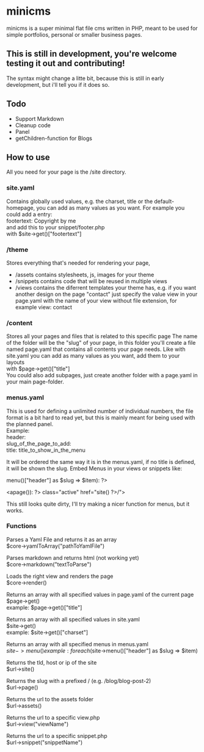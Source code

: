 # minicms
minicms is a super minimal flat file cms written in PHP,
meant to be used for simple portfolios, personal or smaller business pages.

## This is still in development, you're welcome testing it out and contributing!
The syntax might change a litte bit, because this is still in early development,
but i'll tell you if it does so.

## Todo
- Support Markdown
- Cleanup code
- Panel
- getChildren-function for Blogs

## How to use
All you need for your page is the /site directory.

### site.yaml
Contains globally used values, e.g. the charset, title or the default-homepage,
you can add as many values as you want. For example you could add a entry:  
footertext: Copyright by me  
and add this to your snippet/footer.php  
with $site->get()["footertext"]

### /theme
Stores everything that's needed for rendering your page,
- /assets contains stylesheets, js, images for your theme
- /snippets contains code that will be reused in multiple views
- /views contains the diferrent templates your theme has, e.g. if you want another design on the page "contact" just specify the value view in your page.yaml with the name of your view without file extension, for example view: contact

### /content
Stores all your pages and files that is related to this specific page
The name of the folder will be the "slug" of your page, in this folder
you'll create a file named page.yaml that contains all contents your page needs.
Like with site.yaml you can add as many values as you want, add them to your layouts  
with $page->get()["title"]  
You could also add subpages, just create another folder with a page.yaml in your main page-folder.

### menus.yaml
This is used for defining a unlimited number of individual numbers, the file format is a bit hard to read yet,
but this is mainly meant for being used with the planned panel.  
Example:  
header:  
  slug_of_the_page_to_add:  
    title: title_to_show_in_the_menu  

It will be ordered the same way it is in the menus.yaml, if no title is defined, it will be shown the slug.
Embed Menus in your views or snippets like:  
<?php foreach($site->menu()["header"] as $slug => $item): ?>  
<a<?php if("/".$slug == $url->page()): ?> class="active"<?php endif ?> href="<?= $url->site() ?>/<?= $slug ?>"><?= $item["title"] ?></a>  
<?php endforeach ?>  

This still looks quite dirty, I'll try making a nicer function for menus, but it works.

### Functions

Parses a Yaml File and returns it as an array  
$core->yamlToArray("pathToYamlFile")

Parses markdown and returns html (not working yet)  
$core->markdown("textToParse")

Loads the right view and renders the page  
$core->render()

Returns an array with all specified values in page.yaml of the current page  
$page->get()  
example: $page->get()["title"]

Returns an array with all specified values in site.yaml  
$site->get()  
example: $site->get()["charset"]  
  
Returns an array with all specified menus in menus.yaml  
$site->menu()  
example: foreach($site->menu()["header"] as $slug => $item)  
  
Returns the tld, host or ip of the site  
$url->site()  
  
Returns the slug with a prefixed / (e.g. /blog/blog-post-2)  
$url->page()  
  
Returns the url to the assets folder  
$url->assets()  
  
Returns the url to a specific view.php  
$url->view("viewName")  
  
Returns the url to a specific snippet.php  
$url->snippet("snippetName")  
  
